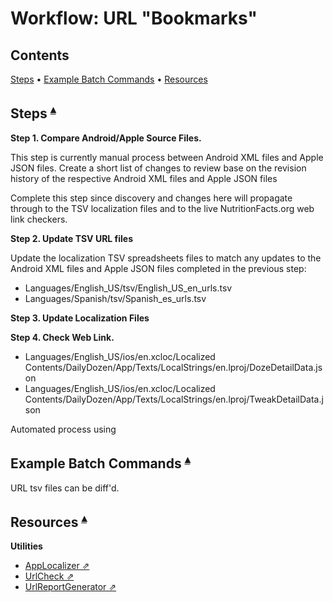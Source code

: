 # Workflow: URL "Bookmarks"

## Contents <a id="contents"></a>
[Steps](#steps-) •
[Example Batch Commands](#example-batch-commands-) •
[Resources](#resources-)

## Steps <a id="steps-"></a><sup>[▴](#contents)</sup>

**Step 1. Compare Android/Apple Source Files.**

This step is currently manual process between Android XML files and Apple JSON files. Create a short list of changes to review base on the revision history of the respective Android XML files and Apple JSON files

Complete this step since discovery and changes here will propagate through to the TSV localization files and to the live NutritionFacts.org web link checkers.

**Step 2. Update TSV URL files**

Update the localization TSV spreadsheets files to match any updates to the Android XML files and Apple JSON files completed in the previous step:

* Languages/English_US/tsv/English_US_en_urls.tsv
* Languages/Spanish/tsv/Spanish_es_urls.tsv

**Step 3. Update Localization Files**



**Step 4. Check Web Link.**



* Languages/English_US/ios/en.xcloc/Localized Contents/DailyDozen/App/Texts/LocalStrings/en.lproj/DozeDetailData.json
* Languages/English_US/ios/en.xcloc/Localized Contents/DailyDozen/App/Texts/LocalStrings/en.lproj/TweakDetailData.json


Automated process using 

## Example Batch Commands <a id="example-batch-commands-"></a><sup>[▴](#contents)</sup>

URL tsv files can be diff'd.

## Resources <a id="resources-"></a><sup>[▴](#contents)</sup>

**Utilities**

* [AppLocalizer ⇗](../Utilities/AppLocalizerLib/README.md)
* [UrlCheck ⇗](../Utilities/UrlCheck/README.md)
* [UrlReportGenerator ⇗](../Utilities/UrlCheck/README.md)


